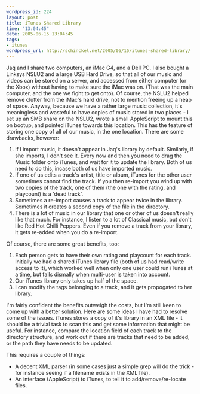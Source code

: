 ```yaml
--- 
wordpress_id: 224
layout: post
title: iTunes Shared Library
time: "13:04:45"
date: 2005-06-15 13:04:45
tags: 
- itunes
wordpress_url: http://schinckel.net/2005/06/15/itunes-shared-library/
---
```

Jaq and I share two computers, an iMac G4, and a Dell PC. I also bought a Linksys NSLU2 and a large USB Hard Drive, so that all of our music and videos can be stored on a server, and accessed from either computer (or the Xbox) without having to make sure the iMac was on. (That was the main computer, and the one we fight to get onto). Of course, the NSLU2 helped remove clutter from the iMac's hard drive, not to mention freeing up a heap of space. Anyway, because we have a rather large music collection, it's meaningless and wasteful to have copies of music stored in two places - I set up an SMB share on the NSLU2, wrote a small AppleScript to mount this on bootup, and pointed iTunes towards this location. This has the feature of storing one copy of all of our music, in the one location. There are some drawbacks, however:

  1. If I import music, it doesn't appear in Jaq's library by default. Similarly, if she imports, I don't see it. Every now and then you need to drag the Music folder onto iTunes, and wait for it to update the library. Both of us need to do this, incase both of us have imported music.
  2. If one of us edits a track's artist, title or album, iTunes for the other user sometimes cannot find the track. If you then re-import you wind up with two copies of the track, one of them (the one with the rating, and playcount) is a 'dead track'.
  3. Sometimes a re-import causes a track to appear twice in the library. Sometimes it creates a second copy of the file in the directory.
  4. There is a lot of music in our library that one or other of us doesn't really like that much. For instance, I listen to a lot of Classical music, but don't like Red Hot Chilli Peppers. Even if you remove a track from your library, it gets re-added when you do a re-import.

Of course, there are some great benefits, too:

  1. Each person gets to have their own rating and playcount for each track. Initially we had a shared iTunes library file (both of us had read/write access to it), which worked well when only one user could run iTunes at a time, but fails dismally when multi-user is taken into account.
  2. Our iTunes library only takes up half of the space.
  3. I can modify the tags belonging to a track, and it gets propogated to her library.

I'm fairly confident the benefits outweigh the costs, but I'm still keen to come up with a better solution. Here are some ideas I have had to resolve some of the issues. iTunes stores a copy of it's library in an XML file - it should be a trivial task to scan this and get some information that might be useful. For instance, compare the location field of each track to the directory structure, and work out if there are tracks that need to be added, or the path they have needs to be updated. 

This requires a couple of things: 
  * A decent XML parser (in some cases just a simple grep will do the trick - for instance seeing if a filename exists in the XML file).
  * An interface (AppleScript) to iTunes, to tell it to add/remove/re-locate files.
